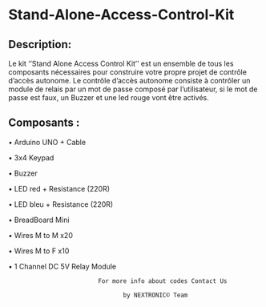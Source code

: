 # Stand-Alone-Access-Control-Kit

## Description:
Le kit ‘’Stand Alone Access Control Kit’’ est un ensemble de tous les composants nécessaires pour construire votre propre projet de contrôle d’accès autonome.
Le contrôle d’accès autonome consiste à contrôler un module de relais par un mot de passe composé par l’utilisateur, si le mot de passe est faux, un Buzzer et une led rouge vont être activés.


## Composants :
•	Arduino UNO + Cable

•	3x4 Keypad

•	Buzzer

•	LED red + Resistance (220R)

•	LED bleu + Resistance (220R)

•	BreadBoard Mini

•	Wires M to M x20

•	Wires M to F x10

•	1 Channel DC 5V Relay Module

                             For more info about codes Contact Us 

                                    by NEXTRONIC© Team 
